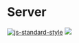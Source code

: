 # Server

[![js-standard-style](https://cdn.rawgit.com/feross/standard/master/badge.svg)](https://github.com/feross/standard) ![](https://github.com/ipfs/interface-ipfs-core/raw/master/img/badge.png)
